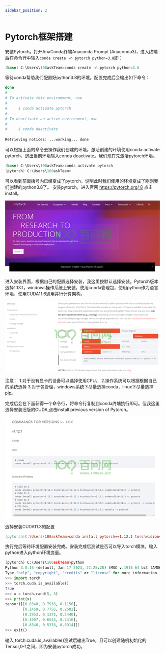```yaml
---
sidebar_position: 2
---
```

# Pytorch框架搭建

安装Pytorch。打开AnaConda终端Anaconda Prompt (Anaconda3)，进入终端后在命令行中输入`conda create -n pytorch python=3.8`即：

```csharp
(base) C:\Users\100askTeam>conda create -n pytorch python=3.8
```

等待conda帮助我们配置好python3.8的环境，配置完成后会输出如下命令：

```bash
done
#
# To activate this environment, use
#
#     $ conda activate pytorch
#
# To deactivate an active environment, use
#
#     $ conda deactivate

Retrieving notices: ...working... done
```

可以根据上面的命令去操作我们创建的环境，激活创建的环境使用conda activate pytorch，退出当前环境输入conda deactivate。我们现在先激活pytorch环境。

```csharp
(base) C:\Users\100askTeam>conda activate pytorch
(pytorch) C:\Users\100askTeam>
```

可以看到前面括号内已经变成了pytorch，说明此时我们使用的环境变成了刚刚我们创建的python3.8了。
安装pytorch，进入官网 [https://pytorch.org/ 8](https://pytorch.org/)
点击install。

![image](images/0fab7a9c1aa016bb393d392df7ba2e4a65040b5f.jpeg)

进入安装界面，根据自己的配置选择安装，我这里按默认选择安装。Pytorch版本选择1.13.1，windows操作系统上安装，使用conda管理包，使用python作为语言环境，使用CUDA11.6通用并行计算架构。

![image](images/cd7c6c2fe2dc7496a1d3d86812e831b93e7c14e9.png)

注意：
1.对于没有显卡的设备可以选择使用CPU。
2.操作系统可以根据根据自己的系统选择
3.对于包管理，windows系统下尽量选择conda，linux下尽量选择pip。

完成后会在下面获得一个命令行，将命令行复制到conda终端执行即可。但我这里选择安装旧版的CUDA,点击install previous version of Pytorch。

![image](images/96b4f8fa43fa64dcdb72bbc674ba1b7c6d9f53c6.png)

选择安装CUDA11.3的配置

```makefile
(pytorch)C:\Users\100askTeam>conda install pytorch==1.12.1 torchvision==0.13.1 torchaudio==0.12.1 cudatoolkit=11.3 -c pytorch
```

执行完后等待环境配置安装完成。安装完成后测试是否可以导入torch模块。输入python进入python环境变量。

```python
(pytorch) C:\Users\100askTeam>python
Python 3.8.16 (default, Jan 17 2023, 22:25:28) [MSC v.1916 64 bit (AMD64)] :: Anaconda, Inc. on win32
Type "help", "copyright", "credits" or "license" for more information.
>>> import torch
>>> torch.cuda.is_available()
True
>>> x = torch.rand(5, 3)
>>> print(x)
tensor([[0.8340, 0.7938, 0.1156],
        [0.2469, 0.7756, 0.2502],
        [0.3953, 0.1375, 0.5440],
        [0.1007, 0.6544, 0.2416],
        [0.8846, 0.5376, 0.8914]])
>>> exit()
```

输入 torch.cuda.is_available()测试后输出True，且可以创建随机初始化的Tensor,0-1之间，即为安装pytorch成功。